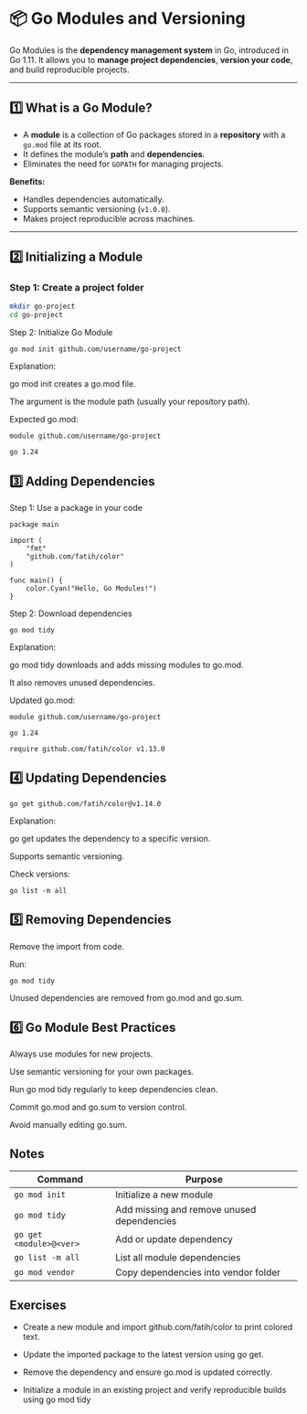 # 📦 Go Modules and Versioning

Go Modules is the **dependency management system** in Go, introduced in Go 1.11. It allows you to **manage project dependencies**, **version your code**, and build reproducible projects.

---

## 1️⃣ What is a Go Module?

- A **module** is a collection of Go packages stored in a **repository** with a `go.mod` file at its root.
- It defines the module’s **path** and **dependencies**.
- Eliminates the need for `GOPATH` for managing projects.

**Benefits:**

- Handles dependencies automatically.
- Supports semantic versioning (`v1.0.0`).
- Makes project reproducible across machines.

---

## 2️⃣ Initializing a Module

### Step 1: Create a project folder

```bash
mkdir go-project
cd go-project
```
Step 2: Initialize Go Module
```
go mod init github.com/username/go-project
```

Explanation:

go mod init creates a go.mod file.

The argument is the module path (usually your repository path).

Expected go.mod:
```
module github.com/username/go-project

go 1.24
```
## 3️⃣ Adding Dependencies
Step 1: Use a package in your code
```
package main

import (
    "fmt"
    "github.com/fatih/color"
)

func main() {
    color.Cyan("Hello, Go Modules!")
}
```
Step 2: Download dependencies
```
go mod tidy

```
Explanation:

go mod tidy downloads and adds missing modules to go.mod.

It also removes unused dependencies.

Updated go.mod:
```
module github.com/username/go-project

go 1.24

require github.com/fatih/color v1.13.0
```
## 4️⃣ Updating Dependencies
```
go get github.com/fatih/color@v1.14.0
```

Explanation:

go get updates the dependency to a specific version.

Supports semantic versioning.

Check versions:
```
go list -m all
```
## 5️⃣ Removing Dependencies

Remove the import from code.

Run:
```
go mod tidy
```

Unused dependencies are removed from go.mod and go.sum.

## 6️⃣ Go Module Best Practices

Always use modules for new projects.

Use semantic versioning for your own packages.

Run go mod tidy regularly to keep dependencies clean.

Commit go.mod and go.sum to version control.

Avoid manually editing go.sum.

## Notes
| Command                 | Purpose                                    |
| ----------------------- | ------------------------------------------ |
| `go mod init`           | Initialize a new module                    |
| `go mod tidy`           | Add missing and remove unused dependencies |
| `go get <module>@<ver>` | Add or update dependency                   |
| `go list -m all`        | List all module dependencies               |
| `go mod vendor`         | Copy dependencies into vendor folder       |

## Exercises
- Create a new module and import github.com/fatih/color to print colored text.

- Update the imported package to the latest version using go get.

- Remove the dependency and ensure go.mod is updated correctly.

- Initialize a module in an existing project and verify reproducible builds using go mod tidy
